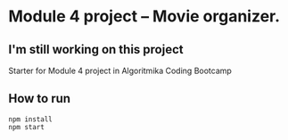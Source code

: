 # Module 4 project – Movie organizer.
## I'm still working on this project
Starter for Module 4 project in Algoritmika Coding Bootcamp

## How to run

```
npm install
npm start
```
